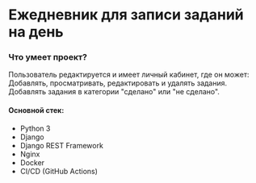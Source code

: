 # Ежедневник для записи заданий на день
### Что умеет проект?
Пользователь редактируется и имеет личный кабинет, где он может:
Добавлять, просматривать, редактировать и удалять задания.
Добавлять задания в категории "сделано" или "не сделано".

#### Основной стек:
- Python 3
- Django
- Django REST Framework
- Nginx
- Docker
- CI/CD (GitHub Actions)
